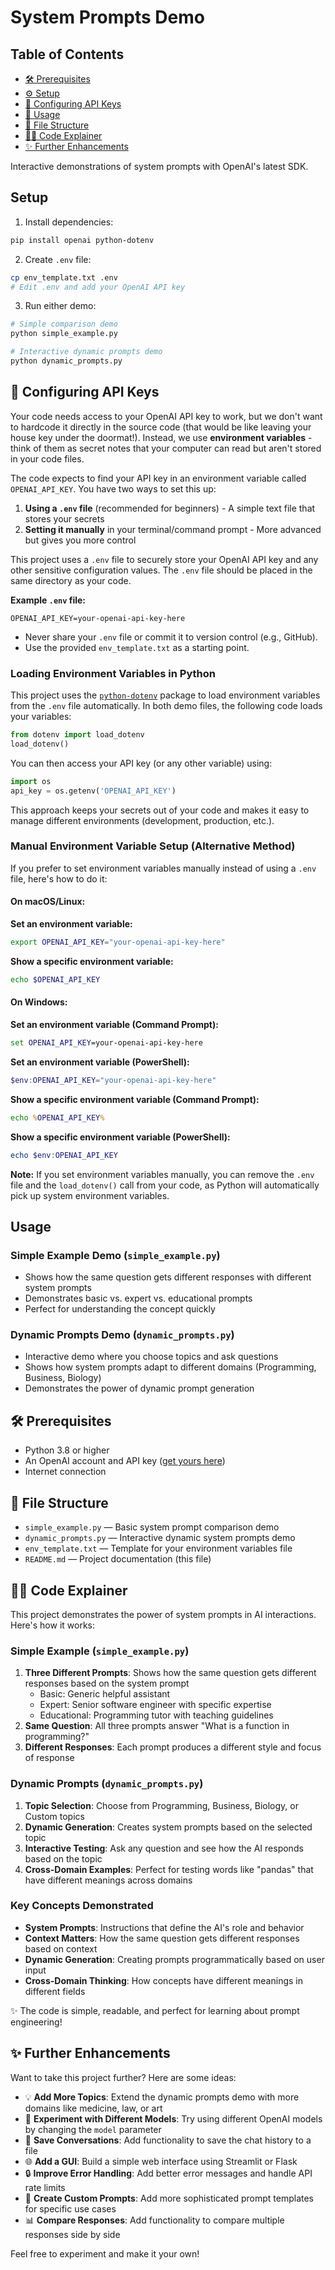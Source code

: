 # System Prompts Demo

## Table of Contents
- [🛠️ Prerequisites](#prerequisites)
- [⚙️ Setup](#setup)
- [🔑 Configuring API Keys](#-configuring-api-keys)
- [💬 Usage](#usage)
- [📁 File Structure](#file-structure)
- [🧑‍💻 Code Explainer](#code-explainer)
- [✨ Further Enhancements](#further-enhancements)

Interactive demonstrations of system prompts with OpenAI's latest SDK.

## Setup

1. Install dependencies:
```bash
pip install openai python-dotenv
```

2. Create `.env` file:
```bash
cp env_template.txt .env
# Edit .env and add your OpenAI API key
```

3. Run either demo:
```bash
# Simple comparison demo
python simple_example.py

# Interactive dynamic prompts demo
python dynamic_prompts.py
```

## 🔑 Configuring API Keys

Your code needs access to your OpenAI API key to work, but we don't want to hardcode it directly in the source code (that would be like leaving your house key under the doormat!). Instead, we use **environment variables** - think of them as secret notes that your computer can read but aren't stored in your code files.

The code expects to find your API key in an environment variable called `OPENAI_API_KEY`. You have two ways to set this up:

1. **Using a `.env` file** (recommended for beginners) - A simple text file that stores your secrets
2. **Setting it manually** in your terminal/command prompt - More advanced but gives you more control

This project uses a `.env` file to securely store your OpenAI API key and any other sensitive configuration values. The `.env` file should be placed in the same directory as your code.

**Example `.env` file:**
```env
OPENAI_API_KEY=your-openai-api-key-here
```

- Never share your `.env` file or commit it to version control (e.g., GitHub).
- Use the provided `env_template.txt` as a starting point.

### Loading Environment Variables in Python

This project uses the [`python-dotenv`](https://pypi.org/project/python-dotenv/) package to load environment variables from the `.env` file automatically. In both demo files, the following code loads your variables:

```python
from dotenv import load_dotenv
load_dotenv()
```

You can then access your API key (or any other variable) using:

```python
import os
api_key = os.getenv('OPENAI_API_KEY')
```

This approach keeps your secrets out of your code and makes it easy to manage different environments (development, production, etc.).

### Manual Environment Variable Setup (Alternative Method)

If you prefer to set environment variables manually instead of using a `.env` file, here's how to do it:

#### On macOS/Linux:

**Set an environment variable:**
```bash
export OPENAI_API_KEY="your-openai-api-key-here"
```

**Show a specific environment variable:**
```bash
echo $OPENAI_API_KEY
```

#### On Windows:

**Set an environment variable (Command Prompt):**
```cmd
set OPENAI_API_KEY=your-openai-api-key-here
```

**Set an environment variable (PowerShell):**
```powershell
$env:OPENAI_API_KEY="your-openai-api-key-here"
```

**Show a specific environment variable (Command Prompt):**
```cmd
echo %OPENAI_API_KEY%
```

**Show a specific environment variable (PowerShell):**
```powershell
echo $env:OPENAI_API_KEY
```

**Note:** If you set environment variables manually, you can remove the `.env` file and the `load_dotenv()` call from your code, as Python will automatically pick up system environment variables.

## Usage

### Simple Example Demo (`simple_example.py`)
- Shows how the same question gets different responses with different system prompts
- Demonstrates basic vs. expert vs. educational prompts
- Perfect for understanding the concept quickly

### Dynamic Prompts Demo (`dynamic_prompts.py`)
- Interactive demo where you choose topics and ask questions
- Shows how system prompts adapt to different domains (Programming, Business, Biology)
- Demonstrates the power of dynamic prompt generation

## 🛠️ Prerequisites

- Python 3.8 or higher
- An OpenAI account and API key ([get yours here](https://platform.openai.com/account/api-keys))
- Internet connection

## 📁 File Structure

- `simple_example.py` — Basic system prompt comparison demo
- `dynamic_prompts.py` — Interactive dynamic system prompts demo
- `env_template.txt` — Template for your environment variables file
- `README.md` — Project documentation (this file)

## 🧑‍💻 Code Explainer

This project demonstrates the power of system prompts in AI interactions. Here's how it works:

### Simple Example (`simple_example.py`)
1. **Three Different Prompts**: Shows how the same question gets different responses based on the system prompt
   - Basic: Generic helpful assistant
   - Expert: Senior software engineer with specific expertise
   - Educational: Programming tutor with teaching guidelines
2. **Same Question**: All three prompts answer "What is a function in programming?"
3. **Different Responses**: Each prompt produces a different style and focus of response

### Dynamic Prompts (`dynamic_prompts.py`)
1. **Topic Selection**: Choose from Programming, Business, Biology, or Custom topics
2. **Dynamic Generation**: Creates system prompts based on the selected topic
3. **Interactive Testing**: Ask any question and see how the AI responds based on the topic
4. **Cross-Domain Examples**: Perfect for testing words like "pandas" that have different meanings across domains

### Key Concepts Demonstrated
- **System Prompts**: Instructions that define the AI's role and behavior
- **Context Matters**: How the same question gets different responses based on context
- **Dynamic Generation**: Creating prompts programmatically based on user input
- **Cross-Domain Thinking**: How concepts have different meanings in different fields

✨ The code is simple, readable, and perfect for learning about prompt engineering! 

## ✨ Further Enhancements

Want to take this project further? Here are some ideas:

- 💡 **Add More Topics**: Extend the dynamic prompts demo with more domains like medicine, law, or art
- 🤖 **Experiment with Different Models**: Try using different OpenAI models by changing the `model` parameter
- 📝 **Save Conversations**: Add functionality to save the chat history to a file
- 🌐 **Add a GUI**: Build a simple web interface using Streamlit or Flask
- 🔒 **Improve Error Handling**: Add better error messages and handle API rate limits
- 🎯 **Create Custom Prompts**: Add more sophisticated prompt templates for specific use cases
- 📊 **Compare Responses**: Add functionality to compare multiple responses side by side

Feel free to experiment and make it your own! 